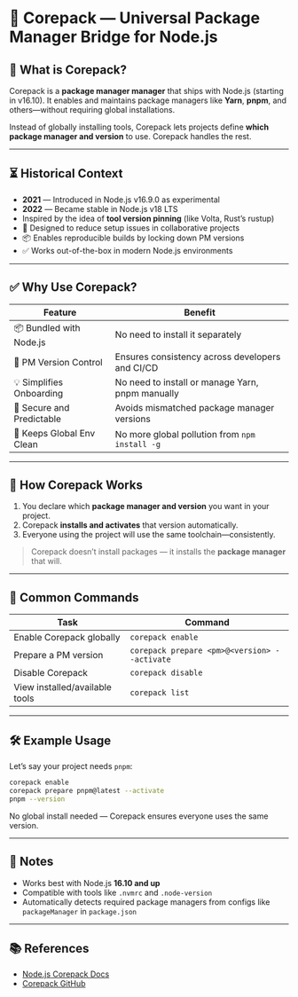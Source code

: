 # 🧰 Corepack — Universal Package Manager Bridge for Node.js

## 📜 What is Corepack?

Corepack is a **package manager manager** that ships with Node.js (starting in v16.10). It enables and maintains package managers like **Yarn**, **pnpm**, and others—without requiring global installations.

Instead of globally installing tools, Corepack lets projects define **which package manager and version** to use. Corepack handles the rest.

---

## ⏳ Historical Context

- **2021** — Introduced in Node.js v16.9.0 as experimental
- **2022** — Became stable in Node.js v18 LTS
- Inspired by the idea of **tool version pinning** (like Volta, Rust’s rustup)
- 🔧 Designed to reduce setup issues in collaborative projects
- 📦 Enables reproducible builds by locking down PM versions
- ✅ Works out-of-the-box in modern Node.js environments

---

## ✅ Why Use Corepack?

| Feature                   | Benefit                                          |
| ------------------------- | ------------------------------------------------ |
| 📦 Bundled with Node.js   | No need to install it separately                 |
| 🧩 PM Version Control     | Ensures consistency across developers and CI/CD  |
| 💡 Simplifies Onboarding  | No need to install or manage Yarn, pnpm manually |
| 🔐 Secure and Predictable | Avoids mismatched package manager versions       |
| 🧼 Keeps Global Env Clean | No more global pollution from `npm install -g`   |

---

## 🧠 How Corepack Works

1. You declare which **package manager and version** you want in your project.
2. Corepack **installs and activates** that version automatically.
3. Everyone using the project will use the same toolchain—consistently.

> Corepack doesn’t install packages — it installs the **package manager** that will.

---

## 🚀 Common Commands

| Task                           | Command                                      |
| ------------------------------ | -------------------------------------------- |
| Enable Corepack globally       | `corepack enable`                            |
| Prepare a PM version           | `corepack prepare <pm>@<version> --activate` |
| Disable Corepack               | `corepack disable`                           |
| View installed/available tools | `corepack list`                              |

---

## 🛠️ Example Usage

Let’s say your project needs `pnpm`:

```bash
corepack enable
corepack prepare pnpm@latest --activate
pnpm --version
```

No global install needed — Corepack ensures everyone uses the same version.

---

## 🧪 Notes

- Works best with Node.js **16.10 and up**
- Compatible with tools like `.nvmrc` and `.node-version`
- Automatically detects required package managers from configs like `packageManager` in `package.json`

---

## 📚 References

- [Node.js Corepack Docs](https://nodejs.org/api/corepack.html)
- [Corepack GitHub](https://github.com/nodejs/corepack)
